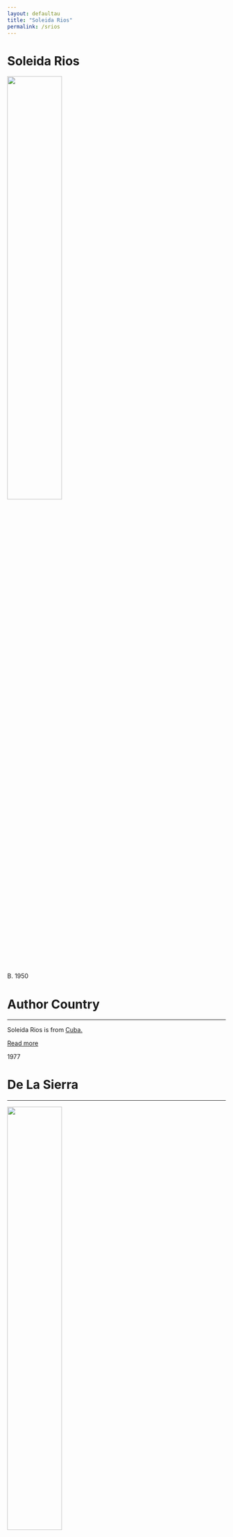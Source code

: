 ```yaml
---
layout: defaultau
title: "Soleida Rios"
permalink: /srios
---
```

<!-- partial:index.partial.html -->
<div class="content">
    <h1>Soleida Rios</h1>
    <div class="quote">
        <div><img src="https://www.festivalpoesiabsas.com.ar/wp-content/uploads/2022/09/participantes-soleidarios.jpg" height="50%" width = "50%" class="logo"></div>
    </div>
    <div class="timeline">
        <div style="padding-bottom:100px;"></div>
        <div class="block">
            <div class="date right"><p class="right">B. 1950</p></div>
            <div class="dot"></div>
            <div class="left first">
            <div class="author_country">
                <h1>Author Country</h1><hr>
            <div class="aclocation"><p>Soleida Rios is from <a href="http://localhost:4000/14">Cuba.</a></p></div>
                <div class="acreadmore"><a href="" target="_blank">Read more</a></div>
            </div>
            </div>
        </div>
        <div class="block">
            <div class="date left"><p class="left">1977</p></div>
            <div class="dot"></div>
            <div class="right">
                <h1>De La Sierra</h1><hr>
                <p><img src="https://cdn.vectorstock.com/i/preview-1x/48/06/image-preview-icon-picture-placeholder-vector-31284806.jpg" height="50%" width = "50%"></p>
                <p>
                Language: Spanish<br/>
                Publisher: Ediciones Unión<br/>
                Pub_location: Havana, Cuba<br/>
                Genre: Poetry<br/>
                Length: 23</p>
            </div>
        </div>
        <div class="block">
            <div class="date right"><p class="right">1979</p></div>
            <div class="dot"></div>
            <div class="left hide">
                <h1>De Pronto Abril</h1><hr>
                <p><img src="https://writing.upenn.edu/epc/authors/rios/images/pronto2.gif" height="50%" width = "50%"></p>
                <p>Language: Spanish<br/>
                Publisher: Ediciones Unión<br/>
                Pub_location: Havana, Cuba<br/>
                Genre: Poetry<br/>
                Length: 47</p>
            </div>
        </div>
        <div class="block">
            <div class="date left"><p class="left">1989</p></div>
            <div class="dot"></div>
            <div class="right hide">
                <h1>Poesia Infiel</h1><hr>
                <p><img src="https://writing.upenn.edu/epc/authors/rios/images/infiel2.gif" height="50%" width = "50%"></p>
                <p>Language: Spanish<br/>
                Publisher: Abril<br/>
                Pub_location: Havana, Cuba<br/>
                Genre: Poetry<br/>
                Length: 182</p>
            </div>
        </div>
        <div class="block">
            <div class="date right"><p class="right">1998</p></div>
            <div class="dot"></div>
            <div class="left hide">
                <h1>Libro Cero</h1><hr>
                <p><img src="https://writing.upenn.edu/epc/authors/rios/images/cerro2.gif" height="50%" width = "50%"></p>
                <p>Language: Spanish<br/>
                Publisher: Letras Cubanas<br/>
                Pub_location: Havana, Cuba<br/>
                Genre: Poetry<br/>
                Length: 97</p>
            </div>
        </div>
        <div class="block">
            <div class="date left"><p class="left">2004</p></div>
            <div class="dot"></div>
            <div class="right hide">
                <h1>Fuga: Una Antología Personal</h1><hr>
                <p><img src="http://www.habanaelegante.com/SpringSummer2006/soleida.jpg" height="50%" width = "50%"></p>
                <p>Language: Spanish<br/>
                Publisher: Ediciones Unión<br/>
                Pub_location: Havana, Cuba<br/>
                Genre: Anthology<br/>
                Length: 169</p>
            </div>
        </div>
        <div class="block">
            <div class="date right"><p class="right">2009</p></div>
            <div class="dot"></div>
            <div class="left hide">
                <h1>Estrias</h1><hr>
                <p><img src="https://www.downtownbrown.com/pictures/306446.jpg?v=1612063371" height="50%" width = "50%"></p>
                <p>Language: Spanish<br/>
                Publisher: Eds. Vigía<br/>
                Pub_location: Matanzas, Cuba<br/>
                Genre: Poetry<br/>
                Length: 133</p>
            </div>
        </div>
        <div class="block">
            <div class="date left"><p class="left">2009</p></div>
            <div class="dot"></div>
            <div class="right hide">
                <h1>Dos Poemas</h1><hr>
                <p><img src="https://cdn.vectorstock.com/i/preview-1x/48/06/image-preview-icon-picture-placeholder-vector-31284806.jpg" height="50%" width = "50%"></p>
                <p>Language: Spanish<br/>
                Publisher: Ediciones Unión<br/>
                Pub_location: Havana, Cuba<br/>
                Genre: Poetry<br/></p>
            </div>
        </div>
        <div class="block">
            <div class="date right"><p class="right">2011</p></div>
            <div class="dot"></div>
            <div class="left hide">
                <h1>Antes Del Mediodía: Memoria Del Sueño</h1><hr>
                <p><img src="https://m.media-amazon.com/images/I/4113Uh1enNS._SY291_BO1,204,203,200_QL40_FMwebp_.jpg" height="50%" width = "50%"></p>
                <p>Language: Spanish<br/>
                Publisher: Ediciones Unión<br/>
                Pub_location: Havana, Cuba<br/>
                Genre: Fiction<br/>
                Length: 246</p>
            </div>
        </div>
        <div class="block">
            <div class="date left"><p class="left">2013</p></div>
            <div class="dot"></div>
            <div class="right hide">
                <h1>Estrías, Poesias</h1><hr>
                <p><img src="https://pictures.abebooks.com/isbn/9789591020710-us.jpg" height="50%" width = "50%"></p>
                <p>Language: Spanish<br/>
                Publisher: Ediciones Unión<br/>
                Pub_location: Havana, Cuba<br/>
                Genre: Poetry<br/>
                Length: 133</p>
            </div>
        </div>
       <div class="block">
            <div class="date left"><p class="left">2017</p></div>
            <div class="dot"></div>
            <div class="right hide">
                <h1>A Wa Nile, Poesias</h1><hr>
                <p><img src="https://images-na.ssl-images-amazon.com/images/I/91pRh0-JE2L.jpg" height="50%" width = "50%"></p>
                <p>Language: Spanish<br/>
                Publisher: Ediciones Unión<br/>
                Pub_location: Havana, Cuba<br/>
                Genre: Poetry<br/></p>
            </div>
        </div>
        <div class="block">
            <div class="date right"><p class="right">2018</p></div>
            <div class="dot"></div>
            <div class="left hide">
                <h1>The Dirty Text</h1><hr>
                <p><img src="https://i.gr-assets.com/images/S/compressed.photo.goodreads.com/books/1531192131l/40714338.jpg" height="50%" width = "50%"></p>
                <p>Language: English<br/>
                Publisher: Ediciones Unión<br/>
                Pub_location: Havana, Cuba<br/>
                Genre: Anthology<br/>
                Translation: y<br/>
                Length: 145</p>
            </div>
        </div>
        <div class="block">
            <div class="date left"><p class="left">2018</p></div>
            <div class="dot"></div>
            <div class="right hide">
                <h1>El Retrato Ovalado</h1><hr>
                <p><img src="https://ginapicart.files.wordpress.com/2012/10/copy-of-copy-of-dsc06928.jpg" height="50%" width = "50%"></p>
                <p>Language: English<br/>
                Publisher: Ediciones Unión<br/>
                Pub_location: Havana, Cuba<br/>
                Genre: Nonfiction<br/>
                Translation: y<br/>
                Length: 185</p>
            </div>
        </div>        
        <div class="block">
            <div class="date right"><p class="right">2019</p></div>
            <div class="dot"></div>
            <div class="left hide">
                <h1>Antes Del Mediodía: Memoria Del Sueño</h1><hr>
                <p><img src="https://m.media-amazon.com/images/I/41qgufjwWjL.jpg" height="50%" width = "50%"></p>
                <p>Language: Spanish<br/>
                Publisher: Ediciones Unión<br/>
                Pub_location: Havana, Cuba<br/>
                Genre: Fiction<br/>
                Length: 246</p>
            </div>
        </div>
        <div class="block">
            <div class="date left"><p class="left">2019</p></div>
            <div class="dot"></div>
            <div class="right hide">
                <h1>Bocaciega</h1><hr>
                <p><img src="https://i.gr-assets.com/images/S/compressed.photo.goodreads.com/books/1586599148i/53122240._UY1200_SS1200_.jpg" height="50%" width = "50%"></p>
                <p>Language: Spanish<br/>
                Publisher: Ediciones Unión<br/>
                Pub_location: Havana, Cuba<br/>
                Genre: Poetry<br/>
                Length: 78</p>
            </div>
        </div>
        <div style="padding-bottom:100px;"></div>
    </div>
    <div id="footer">
        <p id="copyright">Made by&nbsp;<strong><a href="https://www.linkedin.com/in/nicolae-stefan-tudoran-b02291127/" target="_blank">StefanTudoran</a></strong></p>
    </div>
</div>
